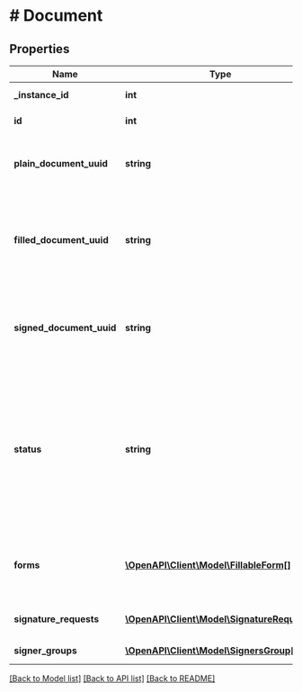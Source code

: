 # # Document

## Properties

Name | Type | Description | Notes
------------ | ------------- | ------------- | -------------
**_instance_id** | **int** | It is a reference for internal use | [optional] [readonly] 
**id** | **int** | Unique Id of the document | [optional] 
**plain_document_uuid** | **string** | Id of the associated Resource (plain PDF file e.g. the one uploaded by the user) | [optional] 
**filled_document_uuid** | **string** | Id of the associated PDF file that contains all the forms filled (present only once the whole document has been filled) | [optional] [readonly] 
**signed_document_uuid** | **string** | Id of the associated PDF file that contains all the signatures  (present only once the whole document has been signed) | [optional] [readonly] 
**status** | **string** | The status of the _Document_, which can be: - \&quot;plain\&quot;: The document has been correctly updated by the user - \&quot;filled\&quot;: The document has been filled - \&quot;signed\&quot;: The document has been signed | [optional] [readonly] 
**forms** | [**\OpenAPI\Client\Model\FillableForm[]**](FillableForm.md) | The fillable elements of the document. Use the type field to identify textual fillable fields and signature fields | [optional] 
**signature_requests** | [**\OpenAPI\Client\Model\SignatureRequest[]**](SignatureRequest.md) | The list of signature request of the document | [optional] 
**signer_groups** | [**\OpenAPI\Client\Model\SignersGroup[]**](SignersGroup.md) | The sign plan for the document | [optional] 

[[Back to Model list]](../../README.md#documentation-for-models) [[Back to API list]](../../README.md#documentation-for-api-endpoints) [[Back to README]](../../README.md)



